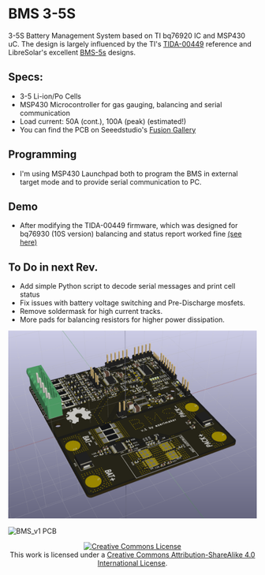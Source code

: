 # BMS 3-5S
3-5S Battery Management System based on TI bq76920 IC and MSP430 uC. The design is largely influenced by the TI's [TIDA-00449](http://www.ti.com/tool/TIDA-00449) reference and LibreSolar's excellent [BMS-5s](https://github.com/LibreSolar/BMS-5s) designs.

## Specs:
- 3-5 Li-ion/Po Cells
- MSP430 Microcontroller for gas gauging, balancing and serial communication
- Load current: 50A (cont.), 100A (peak) (estimated!)
- You can find the PCB on Seeedstudio's [Fusion Gallery](https://www.seeedstudio.com/BMS-3-5S-g-1092928)

## Programming
- I'm using MSP430 Launchpad both to program the BMS in external target mode and to provide serial communication to PC. 


## Demo
- After modifying the TIDA-00449 firmware, which was designed for bq76930 (10S version) balancing and status report worked fine [(see here)](https://twitter.com/OrkhanAmirAslan/status/1014643359699406849)

## To Do in next Rev. 
- Add simple Python script to decode serial messages and print cell status
- Fix issues with battery voltage switching and Pre-Discharge mosfets. 
- Remove soldermask for high current tracks. 
- More pads for balancing resistors for higher power dissipation. 

![BMS_v1 PCB Render](/BMS_Docs/bms_v1.png)

![BMS_v1 PCB](/BMS_Docs/bms_v1_PCBs.jpg)

<div align="center">
<a rel="license" href="http://creativecommons.org/licenses/by-sa/4.0/"><img alt="Creative Commons License" style="border-width:0" src="https://i.creativecommons.org/l/by-sa/4.0/88x31.png" /></a><br /> This work is licensed under a <a rel="license" href="http://creativecommons.org/licenses/by-sa/4.0/">Creative Commons Attribution-ShareAlike 4.0 International License</a>.

</div>

